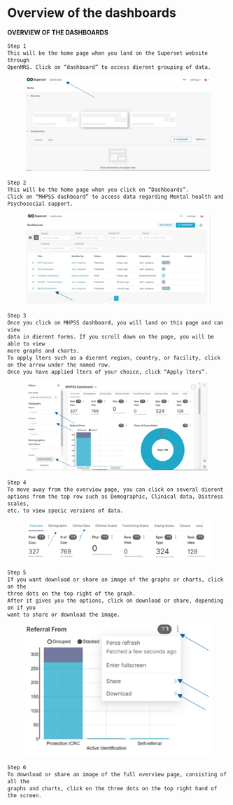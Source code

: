 # Overview of the dashboards

**OVERVIEW OF THE DASHBOARDS**

```
Step 1
This will be the home page when you land on the Superset website through
OpenMRS. Click on “dashboard” to access dierent grouping of data.
```

<figure><img src="../../../.gitbook/assets/image.png" alt=""><figcaption></figcaption></figure>

```
Step 2
This will be the home page when you click on “Dashboards”.
Click on “MHPSS dashboard” to access data regarding Mental health and
Psychosocial support.
```

<figure><img src="../../../.gitbook/assets/image (1).png" alt=""><figcaption></figcaption></figure>

```
Step 3
Once you click on MHPSS dashboard, you will land on this page and can view
data in dierent forms. If you scroll down on the page, you will be able to view
more graphs and charts.
To apply lters such as a dierent region, country, or facility, click
on the arrow under the named row.
Once you have applied lters of your choice, click “Apply lters”.
```

<figure><img src="../../../.gitbook/assets/image (2).png" alt=""><figcaption></figcaption></figure>

```
Step 4
To move away from the overview page, you can click on several dierent
options from the top row such as Demographic, Clinical data, Distress scales,
etc. to view specic versions of data.
```

<figure><img src="../../../.gitbook/assets/image (3).png" alt=""><figcaption></figcaption></figure>

```
Step 5
If you want download or share an image of the graphs or charts, click on the
three dots on the top right of the graph.
After it gives you the options, click on download or share, depending on if you
want to share or download the image.
```

<figure><img src="../../../.gitbook/assets/image (4).png" alt=""><figcaption></figcaption></figure>

```
Step 6
To download or share an image of the full overview page, consisting of all the
graphs and charts, click on the three dots on the top right hand of the screen.
```

